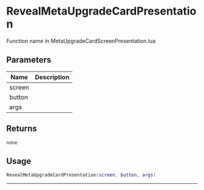 # RevealMetaUpgradeCardPresentation

Function name in MetaUpgradeCardScreenPresentation.lua

## Parameters

| Name   | Description |
| ------ | ----------- |
| screen |             |
| button |             |
| args   |             |

## Returns

`none`

## Usage

```lua
RevealMetaUpgradeCardPresentation(screen, button, args)
```

---
